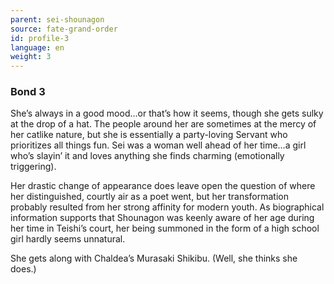 ```yaml
---
parent: sei-shounagon
source: fate-grand-order
id: profile-3
language: en
weight: 3
---
```


### Bond 3

She’s always in a good mood…or that’s how it seems, though she gets sulky at the drop of a hat. The people around her are sometimes at the mercy of her catlike nature, but she is essentially a party-loving Servant who prioritizes all things fun. Sei was a woman well ahead of her time…a girl who’s slayin’ it and loves anything she finds charming (emotionally triggering).

Her drastic change of appearance does leave open the question of where her distinguished, courtly air as a poet went, but her transformation probably resulted from her strong affinity for modern youth. As biographical information supports that Shounagon was keenly aware of her age during her time in Teishi’s court, her being summoned in the form of a high school girl hardly seems unnatural.

She gets along with Chaldea’s Murasaki Shikibu. (Well, she thinks she does.)
